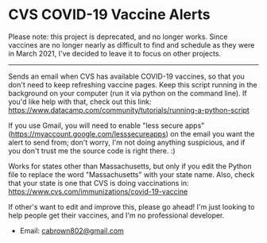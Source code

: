 # CVS COVID-19 Vaccine Alerts
 
 Please note: this project is deprecated, and no longer works. Since vaccines are no longer nearly as difficult to find and schedule as they were in March 2021, I've decided to leave it to focus on other projects.
 
 --------------------------------------------------------------------------------------------------------
 
 Sends an email when CVS has available COVID-19 vaccines, so that you don't need to keep refreshing vaccine pages. Keep this script running in the background on your computer (run it via python on the command line). If you'd like help with that, check out this link: https://www.datacamp.com/community/tutorials/running-a-python-script
 
 If you use Gmail, you will need to enable "less secure apps" (https://myaccount.google.com/lesssecureapps) on the email you want the alert to send from; don't worry, I'm not doing anything suspicious, and if you don't trust me the source code is right there. :)

 Works for states other than Massachusetts, but only if you edit the Python file to replace the word "Massachusetts" with your state name. Also, check that your state is one that CVS is doing vaccinations in: https://www.cvs.com/immunizations/covid-19-vaccine
 
 If other's want to edit and improve this, please go ahead! I'm just looking to help people get their vaccines, and I'm no professional developer.
 
 - Email: cabrown802@gmail.com
